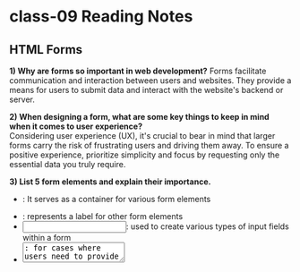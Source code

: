# class-09 Reading Notes

## HTML Forms

**1) Why are forms so important in web development?**
 Forms facilitate communication and interaction between users and websites. They provide a
 means for users to submit data and interact with the website's backend 
or server.

**2) When designing a form, what are some key things to keep in mind when it comes to user experience?**  
Considering user experience (UX), it's crucial to bear in mind that 
larger forms carry the risk of frustrating users and driving them away. 
To ensure a positive experience, prioritize simplicity and focus by 
requesting only the essential data you truly require.

**3) List 5 form elements and explain their importance.**
* <form>: It serves as a container for various form elements 
* <label>: represents a label for other form elements
* <input>: used to create various types of input fields within a form
* <textarea>: for cases where users need to provide more text
* <button>:  used in conjunction with JavaScript to perform specific functions when clicked
      
     
## Learn JS

**1) How would you describe events?**


**2) When using the addEventListener() method, what 2 arguments will you need to provide?**

 
**3) Describe the event object. Why is the target within the event object useful?**


**4) What is the difference between event bubbling and event capturing?**
                                                         
  
## Things I want to know more about

